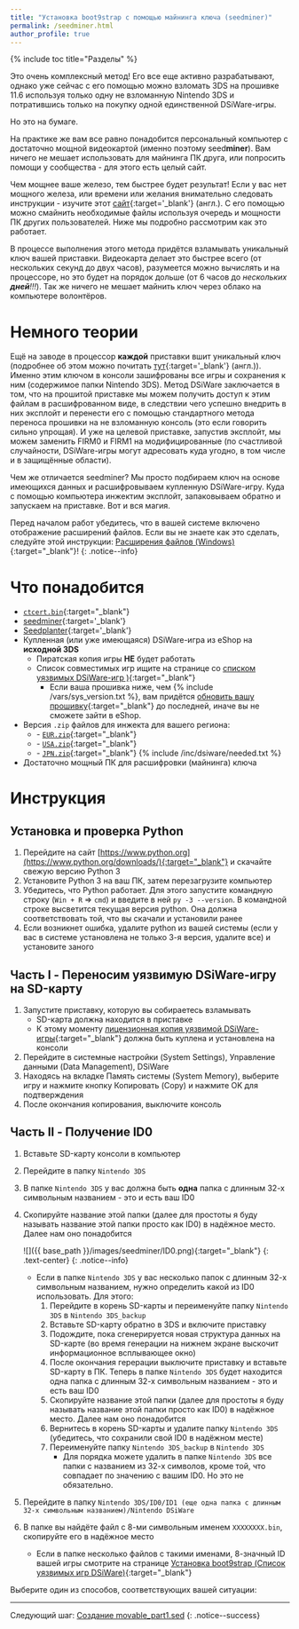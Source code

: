 ```yaml
---
title: "Установка boot9strap с помощью майнинга ключа (seedminer)"
permalink: /seedminer.html
author_profile: true
---
```


{% include toc title="Разделы" %}

Это очень комплексный метод! Его все еще активно разрабатывают, однако уже сейчас с его помощью можно взломать 3DS на прошивке 11.6 используя только одну не взломанную Nintendo 3DS и потратившись только на покупку одной единственной DSiWare-игры.  

Но это на бумаге. 

На практике же вам все равно понадобится персональный компьютер с достаточно мощной видеокартой (именно поэтому seed**miner**). Вам ничего не мешает использовать для майнинга ПК друга, или попросить помощи у сообщества - для этого есть целый сайт. 

Чем мощнее ваше железо, тем быстрее будет результат! Если у вас нет мощного железа, или времени или желания внимательно следовать инструкции - изучите этот [сайт](https://seedhelper.figgyc.uk){:target='_blank'} (англ.). С его помощью можно смайнить необходимые файлы используя очередь и мощности ПК других пользователей. Ниже мы подробно рассмотрим как это работает.

В процессе выполнения этого метода придётся взламывать уникальный ключ вашей приставки. Видеокарта делает это быстрее всего (от нескольких секунд до двух часов), разумеется можно вычислять и на процессоре, но это будет на порядок дольше (от 6 часов до *нескольких __дней__!!!*). Так же ничего не мешает майнить ключ через облако на компьютере волонтёров. 

# Немного теории

Ещё на заводе в процессор **каждой** приставки вшит уникальный ключ (подробнее об этом можно почитать [тут](https://arxiv.org/pdf/1802.00359.pdf){:target='_blank'} (англ.)). Именно этим ключом в консоли зашифрованы все игры и сохранения к ним (содержимое папки Nintendo 3DS). Метод DSiWare заключается в том, что на прошитой приставке мы можем получить доступ к этим файлам в расшифрованном виде, в следствии чего успешно внедрить в них эксплойт и перенести его с помощью стандартного метода переноса прошивки на не взломанную консоль (это если говорить сильно упрощая). И уже на целевой приставке, запустив эксплойт, мы можем заменить FIRM0 и FIRM1 на модифицированные (по счастливой случайности, DSiWare-игры могут адресовать куда угодно, в том числе и в защищённые области).

Чем же отличается seedminer? Мы просто подбираем ключ на основе имеющихся данных и расшифровываем купленную DSiWare-игру. Куда с помощью компьютера инжектим эксплойт, запаковываем обратно и запускаем на приставке. Вот и вся магия. 

Перед началом работ убедитесь, что в вашей системе включено отображение расширений файлов. Если вы не знаете как это сделать, следуйте этой инструкции: [Расширения файлов (Windows)](file-extensions-windows){:target="_blank"}!
{: .notice--info}

# Что понадобится 

* <i class="fa fa-magnet" aria-hidden="true" title="Это magnet-ссылка. Воспользуйтесь торрент-клиентом, чтобы скачать этот файл."></i> [`ctcert.bin`](magnet:?xt=urn:btih:2E43EDCDE39663EC42985AD6A3757641C994B184&dn=ctcert.bin&tr=udp%3a%2f%2f9.rarbg.to%3a2710%2fannounce&tr=udp%3a%2f%2fpublic.popcorn-tracker.org%3a6969%2fannounce&tr=udp%3a%2f%2finferno.demonoid.pw%3a3418%2fannounce&tr=udp%3a%2f%2ftracker.vanitycore.co%3a6969%2fannounce&tr=udp%3a%2f%2ftracker.open-internet.nl%3a6969%2fannounce&tr=udp%3a%2f%2fp4p.arenabg.com%3a1337%2fannounce&tr=udp%3a%2f%2ftracker.internetwarriors.net%3a1337%2fannounce&tr=udp%3a%2f%2ftracker.zer0day.to%3a1337%2fannounce&tr=udp%3a%2f%2ftracker.coppersurfer.tk%3a6969%2fannounce&tr=udp%3a%2f%2ftracker2.christianbro.pw%3a6969%2fannounce&tr=udp%3a%2f%2ftracker.piratepublic.com%3a1337%2fannounce&tr=udp%3a%2f%2ftracker.skyts.net%3a6969%2fannounce&tr=udp%3a%2f%2ftracker4.itzmx.com%3a2710%2fannounce&tr=udp%3a%2f%2fallesanddro.de%3a1337%2fannounce&tr=udp%3a%2f%2ftracker.opentrackr.org%3a1337%2fannounce&tr=udp%3a%2f%2ftracker.xku.tv%3a6969%2fannounce&tr=udp%3a%2f%2fopen.facedatabg.net%3a6969%2fannounce&tr=udp%3a%2f%2ftracker.safe.moe%3a){:target="_blank"}
* [seedminer](https://github.com/zoogie/seedminer/releases/latest){:target='_blank'}
* [Seedplanter](https://github.com/knight-ryu12/Seedplanter/releases/latest){:target='_blank'}
* Купленная (или уже имеющаяся) DSiWare-игра из eShop на **исходной 3DS**
  + Пиратская копия игры **НЕ** будет работать
  + Список совместимых игр ищите на странице со [списком уязвимых DSiWare-игр )](installing-boot9strap-dsiware-game-injection-list){:target="_blank"}
	+ Если ваша прошивка ниже, чем {% include /vars/sys_version.txt %}, вам придётся [обновить вашу прошивку](update-system#%D1%87%D0%B0%D1%81%D1%82%D1%8C-ii---%D0%BE%D0%B1%D0%BD%D0%BE%D0%B2%D0%BB%D0%B5%D0%BD%D0%B8%D0%B5-%D1%81%D0%B8%D1%81%D1%82%D0%B5%D0%BC%D1%8B){:target="_blank"} до последней, иначе вы не сможете зайти в eShop. 
* Версия `.zip` файлов для инжекта для вашего региона:
  + <i class="fa fa-magnet" aria-hidden="true" title="Это magnet-ссылка. Используйте торрент-клиент для работы с ней."></i> - [`EUR.zip`](magnet:?xt=urn:btih:fe5be30f2a2c33e5e350e099804840560cbb6626&dn=EUR.zip&tr=udp%3a%2f%2ftracker.coppersurfer.tk%3a6969%2fannounce&tr=udp%3a%2f%2ftracker.open-internet.nl%3a6969%2fannounce&tr=udp%3a%2f%2ftracker.skyts.net%3a6969%2fannounce&tr=udp%3a%2f%2ftracker.piratepublic.com%3a1337%2fannounce&tr=udp%3a%2f%2ftracker.opentrackr.org%3a1337%2fannounce&tr=udp%3a%2f%2f9.rarbg.to%3a2710%2fannounce&tr=udp%3a%2f%2fpublic.popcorn-tracker.org%3a6969%2fannounce&tr=udp%3a%2f%2fwambo.club%3a1337%2fannounce&tr=udp%3a%2f%2ftrackerxyz.tk%3a1337%2fannounce&tr=udp%3a%2f%2ftracker4.itzmx.com%3a2710%2fannounce&tr=udp%3a%2f%2ftracker2.christianbro.pw%3a6969%2fannounce&tr=udp%3a%2f%2ftracker1.wasabii.com.tw%3a6969%2fannounce&tr=udp%3a%2f%2ftracker.zer0day.to%3a1337%2fannounce&tr=udp%3a%2f%2ftracker.xku.tv%3a6969%2fannounce&tr=udp%3a%2f%2ftracker.vanitycore.co%3a6969%2fannounce&tr=udp%3a%2f%2finferno.demonoid.pw%3a3418%2fannounce&tr=udp%3a%2f%2fopen.facedatabg.net%3a6969%2fannounce&tr=udp%3a%2f%2fmgtracker.org%3a6969%2fannounce&tr=udp%3a%2f%2fipv4.tracker.harry.lu%3a80%2fannounce&tr=udp%3a%2f%2ftracker.christianbro.pw%3a6969%2fannounce){:target="_blank"}
  + <i class="fa fa-magnet" aria-hidden="true" title="Это magnet-ссылка. Используйте торрент-клиент для работы с ней."></i> - 
[`USA.zip`](magnet:?xt=urn:btih:ead76f1e382cad15efaf1ba87c702f7b4c16d6e0&dn=USA.zip&tr=udp%3a%2f%2ftracker.coppersurfer.tk%3a6969%2fannounce&tr=udp%3a%2f%2ftracker.open-internet.nl%3a6969%2fannounce&tr=udp%3a%2f%2ftracker.skyts.net%3a6969%2fannounce&tr=udp%3a%2f%2ftracker.piratepublic.com%3a1337%2fannounce&tr=udp%3a%2f%2ftracker.opentrackr.org%3a1337%2fannounce&tr=udp%3a%2f%2f9.rarbg.to%3a2710%2fannounce&tr=udp%3a%2f%2fpublic.popcorn-tracker.org%3a6969%2fannounce&tr=udp%3a%2f%2fwambo.club%3a1337%2fannounce&tr=udp%3a%2f%2ftrackerxyz.tk%3a1337%2fannounce&tr=udp%3a%2f%2ftracker4.itzmx.com%3a2710%2fannounce&tr=udp%3a%2f%2ftracker2.christianbro.pw%3a6969%2fannounce&tr=udp%3a%2f%2ftracker1.wasabii.com.tw%3a6969%2fannounce&tr=udp%3a%2f%2ftracker.zer0day.to%3a1337%2fannounce&tr=udp%3a%2f%2ftracker.xku.tv%3a6969%2fannounce&tr=udp%3a%2f%2ftracker.vanitycore.co%3a6969%2fannounce&tr=udp%3a%2f%2finferno.demonoid.pw%3a3418%2fannounce&tr=udp%3a%2f%2fopen.facedatabg.net%3a6969%2fannounce&tr=udp%3a%2f%2fmgtracker.org%3a6969%2fannounce&tr=udp%3a%2f%2fipv4.tracker.harry.lu%3a80%2fannounce&tr=udp%3a%2f%2ftracker.christianbro.pw%3a6969%2fannounce){:target="_blank"}
  + <i class="fa fa-magnet" aria-hidden="true" title="Это magnet-ссылка. Используйте торрент-клиент для работы с ней."></i> - [`JPN.zip`](magnet:?xt=urn:btih:b10e9c3289c16c6de8aefcaf3892e2efe267acb8&dn=JPN.zip&tr=udp%3a%2f%2ftracker.coppersurfer.tk%3a6969%2fannounce&tr=udp%3a%2f%2ftracker.open-internet.nl%3a6969%2fannounce&tr=udp%3a%2f%2ftracker.skyts.net%3a6969%2fannounce&tr=udp%3a%2f%2ftracker.piratepublic.com%3a1337%2fannounce&tr=udp%3a%2f%2ftracker.opentrackr.org%3a1337%2fannounce&tr=udp%3a%2f%2f9.rarbg.to%3a2710%2fannounce&tr=udp%3a%2f%2fpublic.popcorn-tracker.org%3a6969%2fannounce&tr=udp%3a%2f%2fwambo.club%3a1337%2fannounce&tr=udp%3a%2f%2ftrackerxyz.tk%3a1337%2fannounce&tr=udp%3a%2f%2ftracker4.itzmx.com%3a2710%2fannounce&tr=udp%3a%2f%2ftracker2.christianbro.pw%3a6969%2fannounce&tr=udp%3a%2f%2ftracker1.wasabii.com.tw%3a6969%2fannounce&tr=udp%3a%2f%2ftracker.zer0day.to%3a1337%2fannounce&tr=udp%3a%2f%2ftracker.xku.tv%3a6969%2fannounce&tr=udp%3a%2f%2ftracker.vanitycore.co%3a6969%2fannounce&tr=udp%3a%2f%2finferno.demonoid.pw%3a3418%2fannounce&tr=udp%3a%2f%2fopen.facedatabg.net%3a6969%2fannounce&tr=udp%3a%2f%2fmgtracker.org%3a6969%2fannounce&tr=udp%3a%2f%2fipv4.tracker.harry.lu%3a80%2fannounce&tr=udp%3a%2f%2ftracker.christianbro.pw%3a6969%2fannounce){:target="_blank"}
{% include /inc/dsiware/needed.txt %}
* Достаточно мощный ПК для расшифровки (майнинга) ключа

# Инструкция 

## Установка и проверка Python

1. Перейдите на сайт [https://www.python.org](https://www.python.org/downloads/){:target="_blank"} и скачайте свежую версию Python 3
1. Установите Python 3 на ваш ПК, затем перезагрузите компьютер
1. Убедитесь, что Python работает. Для этого запустите командную строку (`Win + R` => `cmd`) и введите в ней `py -3 --version`. В командной строке высветится текущая версия python. Она должна соответствовать той, что вы скачали и установили ранее
1. Если возникнет ошибка, удалите python из вашей системы (если у вас в системе установлена не только 3-я версия, удалите все) и установите заного

## Часть I - Переносим уязвимую DSiWare-игру на SD-карту

1. Запустите приставку, которую вы собираетесь взламывать
	* SD-карта должна находится в приставке 
	* К этому моменту [лицензионная копия уязвимой DSiWare-игры](installing-boot9strap-dsiware-game-injection-list){:target="_blank"} должна быть куплена и установлена на консоли
1. Перейдите в системные настройки (System Settings), Управление данными (Data Management), DSiWare
1. Находясь на вкладке Память системы (System Memory), выберите игру и нажмите кнопку Копировать (Copy) и нажмите OK для подтверждения 
1. После окончания копирования, выключите консоль

## Часть II - Получение ID0

1. Вставьте SD-карту консоли в компьютер
1. Перейдите в папку `Nintendo 3DS`
1. В папке `Nintendo 3DS` у вас должна быть **одна** папка с длинным 32-х символьным названием - это и есть ваш ID0
1. Скопируйте название этой папки (далее для простоты я буду называть название этой папки просто как ID0) в надёжное место. Далее нам оно понадобится

	![]({{ base_path }}/images/seedminer/ID0.png){:target="_blank"}
	{: .text-center}
	{: .notice--info}
	
	* Если в папке `Nintendo 3DS` у вас несколько папок с длинным 32-х символьным названием, нужно определить какой из ID0 использовать. Для этого: 
		1. Перейдите в корень SD-карты и переименуйте папку `Nintendo 3DS` в `Nintendo 3DS_backup`
		1. Вставьте SD-карту обратно в 3DS и включите приставку
		1. Подождите, пока сгенерируется новая структура данных на SD-карте (во время генерации на нижнем экране выскочит информационное всплывающее окно)
		1. После окончания герерации выключите приставку и вставьте SD-карту в ПК. Теперь в папке `Nintendo 3DS` будет находится одна папка с длинным 32-х символьным названием - это и есть ваш ID0
		1. Скопируйте название этой папки (далее для простоты я буду называть название этой папки просто как ID0) в надёжное место. Далее нам оно понадобится
		1. Вернитесь в корень SD-карты и удалите папку `Nintendo 3DS` (убедитесь, что сохранили свой ID0 в надёжном месте)
		1. Переименуйте папку `Nintendo 3DS_backup` в `Nintendo 3DS`
			* Для порядка можете удалить в папке `Nintendo 3DS` все папки с названием из 32-х символов, кроме той, что совпадает по значению с вашим ID0. Но это не обязательно.
1. Перейдите в папку `Nintendo 3DS/ID0/ID1 (еще одна папка с длинным 32-х символьным названием)/Nintendo DSiWare`
1. В папке вы найдёте файл с 8-ми символьным именем `XXXXXXXX.bin`, скопируйте его в надёжное место
	* Если в папке несколько файлов с такими именами, 8-значный ID вашей игры смотрите на странице [Установка boot9strap (Список уязвимых игр DSiWare)](installing-boot9strap-dsiware-game-injection-list){:target="_blank"}

Выберите один из способов, соответствующих вашей ситуации: 

___
		
Следующий шаг: [Создание movable_part1.sed](seedminer-ms1)
{: .notice--success}